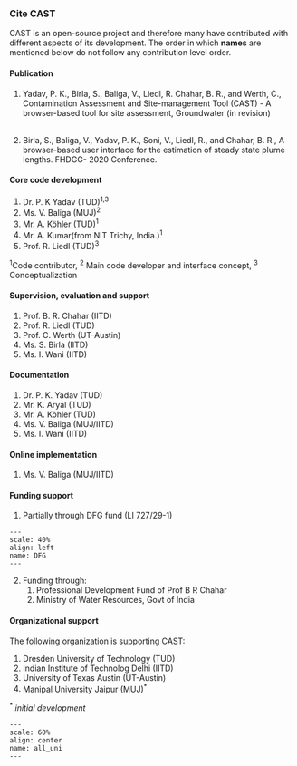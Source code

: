 ### Cite CAST


CAST is an open-source project and therefore many have contributed with different aspects of its development. The order in which **names** are mentioned below do not follow any contribution level order. 

#### Publication ####

1. Yadav, P. K., Birla, S., Baliga, V., Liedl, R. Chahar, B. R., and Werth, C., Contamination Assessment and Site-management Tool (CAST) - A browser-based tool for site assessment, Groundwater (in revision) <br><br>
   
2. Birla, S., Baliga, V., Yadav, P. K., Soni, V., Liedl, R., and Chahar, B. R.,  A browser-based user interface for the estimation of steady state plume lengths. FHDGG- 2020 Conference.


#### Core code development #### 

1. Dr. P. K Yadav (TUD)<sup>1,3</sup>
2. Ms. V. Baliga (MUJ)<sup>2</sup>
3. Mr. A. Köhler (TUD)<sup>1</sup>
4. Mr. A. Kumar(from NIT Trichy, India.)<sup>1</sup>
5. Prof. R. Liedl (TUD)<sup>3</sup>

<sup>1</sup>Code contributor, <sup>2</sup> Main code developer and interface concept, <sup>3</sup> Conceptualization

#### Supervision, evaluation and support #### 

1. Prof. B. R. Chahar (IITD)
2. Prof. R. Liedl (TUD)
3. Prof. C. Werth (UT-Austin)
4. Ms.   S. Birla (IITD)
5. Ms.   I. Wani (IITD)


#### Documentation

1. Dr. P. K. Yadav (TUD)
2. Mr. K. Aryal (TUD)
3. Mr. A. Köhler (TUD)
4. Ms. V. Baliga (MUJ/IITD)
5. Ms. I. Wani (IITD)

#### Online implementation 

1. Ms. V. Baliga (MUJ/IITD)


#### Funding support ####

1. Partially through DFG fund (LI 727/29-1)   

```{figure} images/DFG.png
---
scale: 40%
align: left
name: DFG
---

```

2. Funding through:</br>
     1. Professional Development Fund of Prof B R Chahar</br>
     2. Ministry of Water Resources, Govt of India


#### Organizational support

The following organization is supporting CAST:

1. Dresden University of Technology (TUD)
2. Indian Institute of Technolog Delhi (IITD)
3. University of Texas Austin (UT-Austin)
4. Manipal University Jaipur (MUJ)<sup>*</sup>

<sup>*</sup> _initial development_

```{figure} images/alluni.png
---
scale: 60%
align: center
name: all_uni
---

```